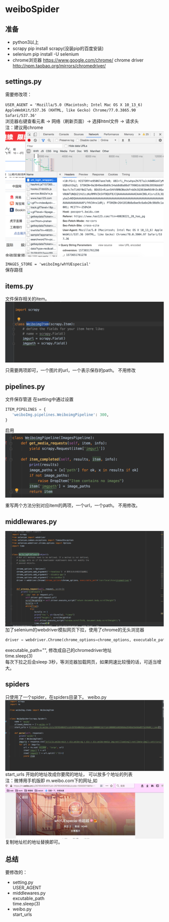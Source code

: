 # weiboSpider

## 准备

+ python3以上
+ scrapy
  pip install scrapy(没装pip的百度安装)
+ selenium
  pip install -U selenium
+ chrome浏览器
 https://www.google.com/chrome/
 chrome driver
 http://npm.taobao.org/mirrors/chromedriver/

## settings.py

需要修改项：

`USER_AGENT = 'Mozilla/5.0 (Macintosh; Intel Mac OS X 10_13_6) AppleWebKit/537.36 (KHTML, like Gecko) Chrome/77.0.3865.90 Safari/537.36'`  
浏览器右键查看元素 -> 网络（刷新页面）-> 选择html文件 -> 请求头  
注：建议用chrome
<img src="figs/chrome-agent.png"  align=center>

`IMAGES_STORE = 'weiboImg/whYUEspecial'`  
保存路径

## items.py

文件保存相关的item。
<img src="figs/items.png" align=center>

只需要两项即可，一个图片的url，一个表示保存的path。
不用修改

## pipelines.py

文件保存管道
在setting中通过设置

```py
ITEM_PIPELINES = {
   'weiboImg.pipelines.WeiboimgPipeline': 300,
}
```

启用
<img src="figs/pipelines.png" align=center>

重写两个方法分别对应item的两项，一个url，一个path。
不用修改。

## middlewares.py

<img src="figs/middlewares.png" align=center>
加了selenium的webdriver模拟网页下拉，使用了chrome的无头浏览器

```py
driver = webdriver.Chrome(chrome_options=chrome_options, executable_path='/usr/local/bin/chromedriver')
```

executable_path="", 修改成自己的chromedriver地址  
time.sleep(3)  
每次下拉之后会sleep 3秒，等浏览器加载网页，如果网速比较慢的话，可适当增大。

## spiders

只使用了一个spider，在spiders目录下。
weibo.py
<img src='figs/spider.png' align=center>
start_urls 开始的地址改成你要爬的地址，
可以放多个地址的列表  
注：微博用手机版即
m.weibo.com下的网址,如
<img src="figs/start_urls.png" align=center>
复制地址栏的地址替换即可。

## 总结

要修改的：

+ setting.py  
  USER_AGENT
+ middlewares.py  
  excutable_path  
  time.sleep(3)
+ weibo.py  
  start_urls
